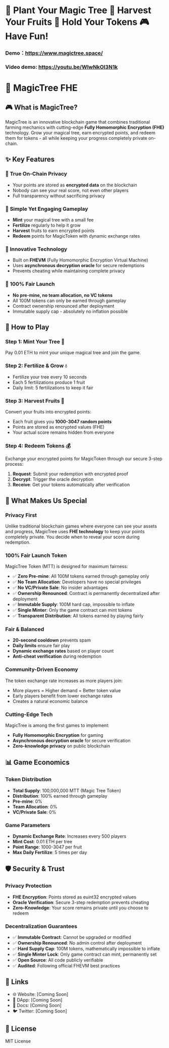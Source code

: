 # 🌱 Plant Your Magic Tree 🍎 Harvest Your Fruits 💎 Hold Your Tokens 🎮 Have Fun!



### Demo：https://www.magictree.space/
### Video demo: https://youtu.be/WlwNkOl3N1k


# 🌳 MagicTree FHE 

## 🎮 What is MagicTree?

MagicTree is an innovative blockchain game that combines traditional farming mechanics with cutting-edge **Fully Homomorphic Encryption (FHE)** technology. Grow your magical tree, earn encrypted points, and redeem them for tokens - all while keeping your progress completely private on-chain.

## ✨ Key Features

### 🔐 **True On-Chain Privacy**

- Your points are stored as **encrypted data** on the blockchain
- Nobody can see your real score, not even other players
- Full transparency without sacrificing privacy

### 🎯 **Simple Yet Engaging Gameplay**

- **Mint** your magical tree with a small fee
- **Fertilize** regularly to help it grow
- **Harvest** fruits to earn encrypted points
- **Redeem** points for MagicToken with dynamic exchange rates

### 🚀 **Innovative Technology**

- Built on **FHEVM** (Fully Homomorphic Encryption Virtual Machine)
- Uses **asynchronous decryption oracle** for secure redemptions
- Prevents cheating while maintaining complete privacy

### 💎 **100% Fair Launch**

- **No pre-mine, no team allocation, no VC tokens**
- All 100M tokens can only be earned through gameplay
- Contract ownership renounced after deployment
- Immutable supply cap - absolutely no inflation possible

## 🎲 How to Play

### Step 1: Mint Your Tree 🌱

Pay 0.01 ETH to mint your unique magical tree and join the game.

### Step 2: Fertilize & Grow 💧

- Fertilize your tree every 10 seconds
- Each 5 fertilizations produce 1 fruit
- Daily limit: 5 fertilizations to keep it fair

### Step 3: Harvest Fruits 🍎

Convert your fruits into encrypted points:

- Each fruit gives you **1000-3047 random points**
- Points are stored as encrypted values (FHE)
- Your actual score remains hidden from everyone

### Step 4: Redeem Tokens 💰

Exchange your encrypted points for MagicToken through our secure 3-step process:

1. **Request**: Submit your redemption with encrypted proof
2. **Decrypt**: Trigger the oracle decryption
3. **Receive**: Get your tokens automatically after verification

## 🌟 What Makes Us Special

### Privacy First

Unlike traditional blockchain games where everyone can see your assets and progress, MagicTree uses **FHE technology** to keep your points completely private. You decide when to reveal your score during redemption.

### 100% Fair Launch Token

MagicTree Token (MTT) is designed for maximum fairness:

- ✅ **Zero Pre-mine**: All 100M tokens earned through gameplay only
- ✅ **No Team Allocation**: Developers have no special privileges
- ✅ **No VC/Private Sale**: No insider advantages
- ✅ **Ownership Renounced**: Contract is permanently decentralized after deployment
- ✅ **Immutable Supply**: 100M hard cap, impossible to inflate
- ✅ **Single Minter**: Only the game contract can mint tokens
- ✅ **Transparent Distribution**: All tokens earned by playing fairly

### Fair & Balanced

- **20-second cooldown** prevents spam
- **Daily limits** ensure fair play
- **Dynamic exchange rates** based on player count
- **Anti-cheat verification** during redemption

### Community-Driven Economy

The token exchange rate increases as more players join:

- More players = Higher demand = Better token value
- Early players benefit from lower exchange rates
- Creates a natural economic balance

### Cutting-Edge Tech

MagicTree is among the first games to implement:

- **Fully Homomorphic Encryption** for gaming
- **Asynchronous decryption oracle** for secure verification
- **Zero-knowledge privacy** on public blockchain

## 📊 Game Economics

### Token Distribution

- **Total Supply**: 100,000,000 MTT (Magic Tree Token)
- **Distribution**: 100% earned through gameplay
- **Pre-mine**: 0%
- **Team Allocation**: 0%
- **VC/Private Sale**: 0%

### Game Parameters

- **Dynamic Exchange Rate**: Increases every 500 players
- **Mint Cost**: 0.01 ETH per tree
- **Point Range**: 1000-3047 per fruit
- **Max Daily Fertilize**: 5 times per day

## 🛡️ Security & Trust

### Privacy Protection

- **FHE Encryption**: Points stored as euint32 encrypted values
- **Oracle Verification**: Secure 3-step redemption prevents cheating
- **Zero-Knowledge**: Your score remains private until you choose to redeem

### Decentralization Guarantees

- ✅ **Immutable Contract**: Cannot be upgraded or modified
- ✅ **Ownership Renounced**: No admin control after deployment
- ✅ **Hard Supply Cap**: 100M tokens, mathematically impossible to inflate
- ✅ **Single Minter Lock**: Only game contract can mint, permanently set
- ✅ **Open Source**: All code publicly verifiable
- ✅ **Audited**: Following official FHEVM best practices

## 🔗 Links

- 🌐 Website: [Coming Soon]
- 📱 DApp: [Coming Soon]
- 📖 Docs: [Coming Soon]
- 🐦 Twitter: [Coming Soon]

## 📄 License

MIT License

